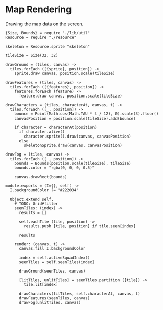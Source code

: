 Map Rendering
=============

Drawing the map data on the screen.

    {Size, Bounds} = require "./lib/util"
    Resource = require "./resource"

    skeleton = Resource.sprite "skeleton"

    tileSize = Size(32, 32)
    
    drawGround = (tiles, canvas) ->
      tiles.forEach ([{sprite}, position]) ->
        sprite.draw canvas, position.scale(tileSize)
    
    drawFeatures = (tiles, canvas) ->
      tiles.forEach ([{features}, position]) ->
        features.forEach (feature) ->
          feature.draw canvas, position.scale(tileSize)

    drawCharacters = (tiles, characterAt, canvas, t) ->
      tiles.forEach ([_, position]) ->
        bounce = Point(Math.cos(Math.TAU * t / 12), 0).scale(3).floor()
        canvasPosition = position.scale(tileSize).add(bounce)

        if character = characterAt(position)
          if character.alive()
            character.sprite().draw(canvas, canvasPosition)
          else
            skeletonSprite.draw(canvas, canvasPosition)

    drawFog = (tiles, canvas) ->
      tiles.forEach ([_, position]) ->
        bounds = Bounds(position.scale(tileSize), tileSize)
        bounds.color = "rgba(0, 0, 0, 0.5)"

        canvas.drawRect(bounds)

    module.exports = (I={}, self) ->
      I.backgroundColor ?= "#222034"

      Object.extend self,
        # TODO: Grid#filter
        seenTiles: (index) ->
          results = []

          self.eachTile (tile, position) ->
            results.push [tile, position] if tile.seen[index]

          results

        render: (canvas, t) ->
          canvas.fill I.backgroundColor

          index = self.activeSquadIndex()
          seenTiles = self.seenTiles(index)
          
          drawGround(seenTiles, canvas)
          
          [litTiles, unlitTiles] = seenTiles.partition ([tile]) ->
            tile.lit[index]

          drawCharacters(litTiles, self.characterAt, canvas, t)
          drawFeatures(seenTiles, canvas)
          drawFog(unlitTiles, canvas)

